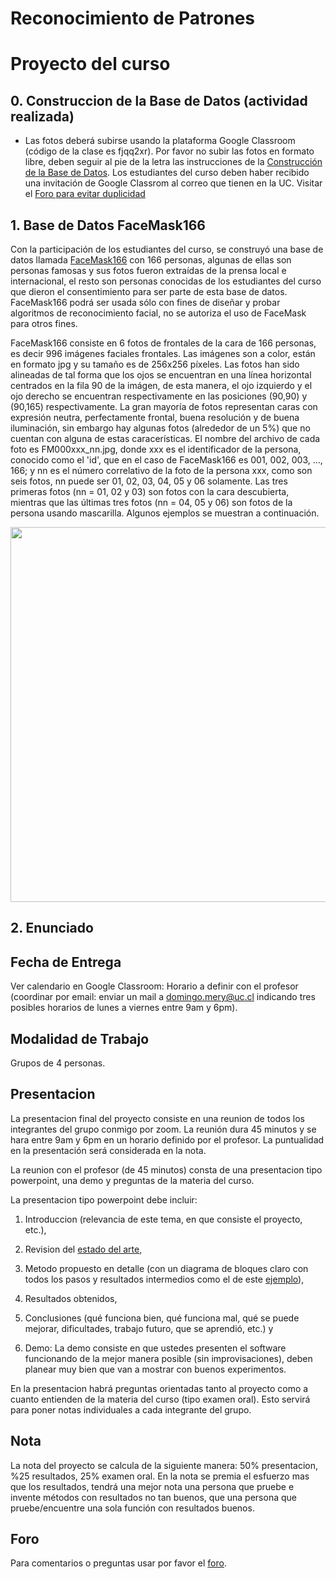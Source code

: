 # Reconocimiento de Patrones

# Proyecto del curso

## 0. Construccion de la Base de Datos (actividad realizada)
* Las fotos deberá subirse usando la plataforma Google Classroom (código de la clase es fjqq2xr). Por favor no subir las fotos en formato libre, deben seguir al pie de la letra las instrucciones de la [Construcción de la Base de Datos](https://github.com/domingomery/patrones/blob/master/proyecto/Construccion_Base_de_Datos.pptx). Los estudiantes del curso deben haber recibido una invitación de Google Classrom al correo que tienen en la UC. Visitar el [Foro para evitar duplicidad](https://github.com/domingomery/patrones/issues/16)

## 1. Base de Datos FaceMask166
Con la participación de los estudiantes del curso, se construyó una base de datos llamada [FaceMask166](https://github.com/domingomery/patrones/blob/master/proyecto/FaceMask166.zip) con 166 personas, algunas de ellas son personas famosas y sus fotos fueron extraídas de la prensa local e internacional, el resto son personas conocidas de los estudiantes del curso que dieron el consentimiento para ser parte de esta base de datos. FaceMask166 podrá ser usada sólo con fines de diseñar y probar algoritmos de reconocimiento facial, no se autoriza el uso de FaceMask para otros fines.

FaceMask166 consiste en 6 fotos de frontales de la cara de 166 personas, es decir 996 imágenes faciales frontales. Las imágenes son a color, están en formato jpg y su tamaño es de 256x256 píxeles. Las fotos han sido alineadas de tal forma que los ojos se encuentran en una línea horizontal centrados en la fila 90 de la imágen, de esta manera, el ojo izquierdo y el ojo derecho se encuentran respectivamente en las posiciones (90,90) y (90,165) respectivamente. La gran mayoría de fotos representan caras con expresión neutra, perfectamente frontal, buena resolución y de buena iluminación, sin embargo hay algunas fotos (alrededor de un 5%) que no cuentan con alguna de estas caracerísticas. El nombre del archivo de cada foto es FM000xxx_nn.jpg, donde xxx es el identificador de la persona, conocido como el 'id', que en el caso de FaceMask166 es 001, 002, 003, ..., 166; y nn es el número correlativo de la foto de la persona xxx, como son seis fotos, nn puede ser 01, 02, 03, 04, 05 y 06 solamente. Las tres primeras fotos (nn = 01, 02 y 03) son fotos con la cara descubierta, mientras que las últimas tres fotos (nn = 04, 05 y 06) son fotos de la persona usando mascarilla. Algunos ejemplos se muestran a continuación.

<img src="https://github.com/domingomery/patrones/blob/master/proyecto/ejemplo.jpg" width="600">

## 2. Enunciado





## Fecha de Entrega
Ver calendario en Google Classroom: Horario a definir con el profesor (coordinar por email: enviar un mail a domingo.mery@uc.cl indicando tres posibles horarios de lunes a viernes entre 9am y 6pm).

## Modalidad de Trabajo
Grupos de 4 personas.

## Presentacion
La presentacion  final del proyecto consiste en una reunion de todos los integrantes del grupo conmigo por zoom. La reunión dura 45 minutos y se hara entre 9am y 6pm en un horario definido por el profesor. La puntualidad en la presentación será considerada en la nota.

La reunion con el profesor (de 45 minutos) consta de una presentacion tipo powerpoint, una demo y preguntas de la materia del curso.

La presentacion tipo powerpoint debe incluir:

1) Introduccion (relevancia de este tema, en que consiste el proyecto, etc.), 

2) Revision del [estado del arte](https://scholar.google.cl/scholar?&q=face+recognition+disguise+masks), 

3) Metodo propuesto en detalle (con un diagrama de bloques claro con todos los pasos y resultados intermedios como el de este [ejemplo](https://github.com/domingomery/imagenes/blob/master/proyecto/diagram_example.png)), 

4) Resultados obtenidos, 

5) Conclusiones (qué funciona bien, qué funciona mal, qué se puede mejorar, dificultades, trabajo futuro, que se aprendió, etc.) y 

6) Demo: La demo consiste en que ustedes presenten el software funcionando de la mejor manera posible (sin improvisaciones), deben planear muy bien que van a mostrar con buenos experimentos.

En la presentacion habrá preguntas orientadas tanto al proyecto como a cuanto entienden de la materia del curso (tipo examen oral). Esto servirá para poner notas individuales a cada integrante del grupo.

## Nota
La nota del proyecto se calcula de la siguiente manera: 50% presentacion, %25 resultados, 25% examen oral. En la nota se premia el esfuerzo mas que los resultados, tendrá una mejor nota una persona que pruebe e invente métodos con resultados no tan buenos, que una persona que pruebe/encuentre una sola función con resultados buenos.

## Foro
Para comentarios o preguntas usar por favor el [foro](https://github.com/domingomery/imagenes/issues/12).

